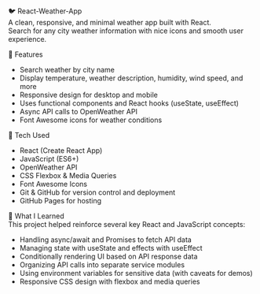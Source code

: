 🐦 React-Weather-App  
A clean, responsive, and minimal weather app built with React.  
Search for any city weather information with nice icons and smooth user experience.

🚀 Features

- Search weather by city name
- Display temperature, weather description, humidity, wind speed, and more
- Responsive design for desktop and mobile
- Uses functional components and React hooks (useState, useEffect)
- Async API calls to OpenWeather API
- Font Awesome icons for weather conditions

🧰 Tech Used

- React (Create React App)
- JavaScript (ES6+)
- OpenWeather API
- CSS Flexbox & Media Queries
- Font Awesome Icons
- Git & GitHub for version control and deployment
- GitHub Pages for hosting

🧠 What I Learned  
This project helped reinforce several key React and JavaScript concepts:

- Handling async/await and Promises to fetch API data
- Managing state with useState and effects with useEffect
- Conditionally rendering UI based on API response data
- Organizing API calls into separate service modules
- Using environment variables for sensitive data (with caveats for demos)
- Responsive CSS design with flexbox and media queries
